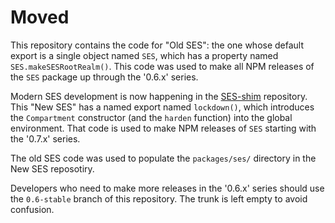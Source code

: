 # Moved

This repository contains the code for "Old SES": the one whose default export is a single object named `SES`, which has a property named `SES.makeSESRootRealm()`. This code was used to make all NPM releases of the `SES` package up through the '0.6.x' series.

Modern SES development is now happening in the [SES-shim](https://github.com/Agoric/ses-shim) repository. This "New SES" has a named export named `lockdown()`, which introduces the `Compartment` constructor (and the `harden` function) into the global environment. That code is used to make NPM releases of `SES` starting with the '0.7.x' series.

The old SES code was used to populate the `packages/ses/` directory in the New SES reposotiry.

Developers who need to make more releases in the '0.6.x' series should use the `0.6-stable` branch of this repository. The trunk is left empty to avoid confusion.
